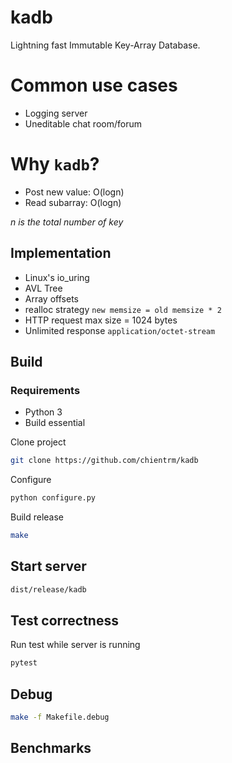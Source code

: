 # kadb

Lightning fast Immutable Key-Array Database.

# Common use cases

- Logging server
- Uneditable chat room/forum

# Why `kadb`?

- Post new value: O(logn)
- Read subarray: O(logn)

_n is the total number of key_

## Implementation

- Linux's io_uring
- AVL Tree
- Array offsets
- realloc strategy `new memsize = old memsize * 2`
- HTTP request max size = 1024 bytes
- Unlimited response `application/octet-stream`

## Build

### Requirements

- Python 3
- Build essential

Clone project

```bash
git clone https://github.com/chientrm/kadb
```

Configure

```bash
python configure.py
```

Build release

```bash
make
```

## Start server

```bash
dist/release/kadb
```

## Test correctness

Run test while server is running

```bash
pytest
```

## Debug

```bash
make -f Makefile.debug
```

## Benchmarks
